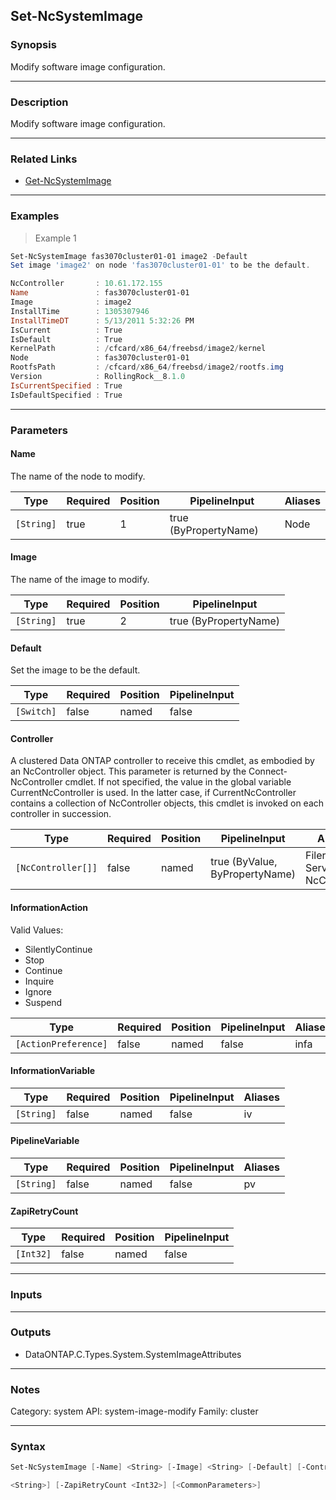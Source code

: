 Set-NcSystemImage
-----------------

### Synopsis
Modify software image configuration.

---

### Description

Modify software image configuration.

---

### Related Links
* [Get-NcSystemImage](Get-NcSystemImage)

---

### Examples
> Example 1

```PowerShell
Set-NcSystemImage fas3070cluster01-01 image2 -Default
Set image 'image2' on node 'fas3070cluster01-01' to be the default.

NcController       : 10.61.172.155
Name               : fas3070cluster01-01
Image              : image2
InstallTime        : 1305307946
InstallTimeDT      : 5/13/2011 5:32:26 PM
IsCurrent          : True
IsDefault          : True
KernelPath         : /cfcard/x86_64/freebsd/image2/kernel
Node               : fas3070cluster01-01
RootfsPath         : /cfcard/x86_64/freebsd/image2/rootfs.img
Version            : RollingRock__8.1.0
IsCurrentSpecified : True
IsDefaultSpecified : True

```

---

### Parameters
#### **Name**
The name of the node to modify.

|Type      |Required|Position|PipelineInput        |Aliases|
|----------|--------|--------|---------------------|-------|
|`[String]`|true    |1       |true (ByPropertyName)|Node   |

#### **Image**
The name of the image to modify.

|Type      |Required|Position|PipelineInput        |
|----------|--------|--------|---------------------|
|`[String]`|true    |2       |true (ByPropertyName)|

#### **Default**
Set the image to be the default.

|Type      |Required|Position|PipelineInput|
|----------|--------|--------|-------------|
|`[Switch]`|false   |named   |false        |

#### **Controller**
A clustered Data ONTAP controller to receive this cmdlet, as embodied by an NcController object.  This parameter is returned by the Connect-NcController cmdlet.  If not specified, the value in the global variable CurrentNcController is used.  In the latter case, if CurrentNcController contains a collection of NcController objects, this cmdlet is invoked on each controller in succession.

|Type              |Required|Position|PipelineInput                 |Aliases                          |
|------------------|--------|--------|------------------------------|---------------------------------|
|`[NcController[]]`|false   |named   |true (ByValue, ByPropertyName)|Filer<br/>Server<br/>NcController|

#### **InformationAction**

Valid Values:

* SilentlyContinue
* Stop
* Continue
* Inquire
* Ignore
* Suspend

|Type                |Required|Position|PipelineInput|Aliases|
|--------------------|--------|--------|-------------|-------|
|`[ActionPreference]`|false   |named   |false        |infa   |

#### **InformationVariable**

|Type      |Required|Position|PipelineInput|Aliases|
|----------|--------|--------|-------------|-------|
|`[String]`|false   |named   |false        |iv     |

#### **PipelineVariable**

|Type      |Required|Position|PipelineInput|Aliases|
|----------|--------|--------|-------------|-------|
|`[String]`|false   |named   |false        |pv     |

#### **ZapiRetryCount**

|Type     |Required|Position|PipelineInput|
|---------|--------|--------|-------------|
|`[Int32]`|false   |named   |false        |

---

### Inputs

---

### Outputs
* DataONTAP.C.Types.System.SystemImageAttributes

---

### Notes
Category: system
API: system-image-modify
Family: cluster

---

### Syntax
```PowerShell
Set-NcSystemImage [-Name] <String> [-Image] <String> [-Default] [-Controller <NcController[]>] [-InformationAction <ActionPreference>] [-InformationVariable <String>] [-PipelineVariable 
```
```PowerShell
<String>] [-ZapiRetryCount <Int32>] [<CommonParameters>]
```
